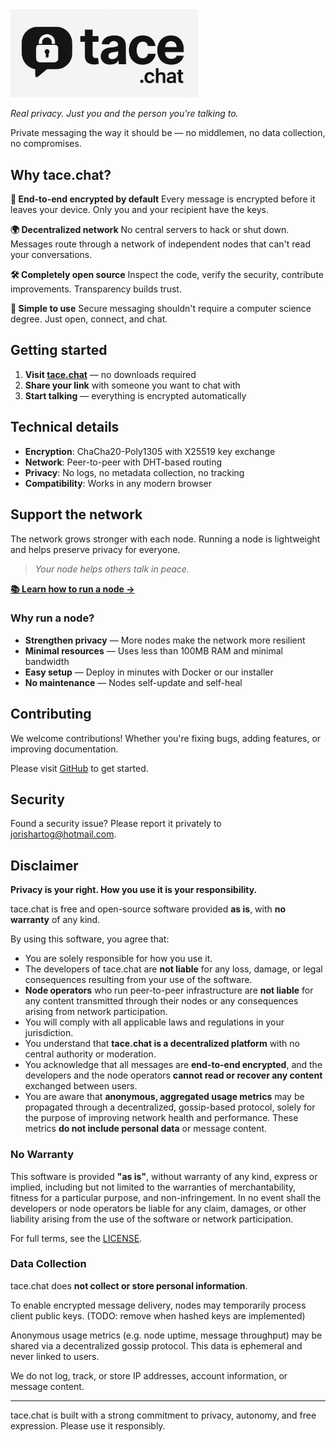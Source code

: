 <img alt="tace.chat logo" src="img/logo.png" width="300">

_Real privacy. Just you and the person you're talking to._

Private messaging the way it should be — no middlemen, no data collection, no compromises.

## Why tace.chat?

**🔐 End-to-end encrypted by default**
Every message is encrypted before it leaves your device. Only you and your recipient have the keys.

**🌍 Decentralized network**
No central servers to hack or shut down. Messages route through a network of independent nodes that can't read your conversations.

**🛠️ Completely open source**
Inspect the code, verify the security, contribute improvements. Transparency builds trust.

**🚀 Simple to use**
Secure messaging shouldn't require a computer science degree. Just open, connect, and chat.

## Getting started

1. **Visit [tace.chat](https://tace.chat)** — no downloads required
2. **Share your link** with someone you want to chat with
3. **Start talking** — everything is encrypted automatically

## Technical details

- **Encryption**: ChaCha20-Poly1305 with X25519 key exchange
- **Network**: Peer-to-peer with DHT-based routing
- **Privacy**: No logs, no metadata collection, no tracking
- **Compatibility**: Works in any modern browser

## Support the network

The network grows stronger with each node. Running a node is lightweight and helps preserve privacy for everyone.

> _Your node helps others talk in peace._

**[📚 Learn how to run a node →](RUNNING_A_NODE.md)**

### Why run a node?

- **Strengthen privacy** — More nodes make the network more resilient
- **Minimal resources** — Uses less than 100MB RAM and minimal bandwidth
- **Easy setup** — Deploy in minutes with Docker or our installer
- **No maintenance** — Nodes self-update and self-heal

## Contributing

We welcome contributions! Whether you're fixing bugs, adding features, or improving documentation.

Please visit [GitHub](https://github.com/nootr/tace.chat) to get started.

## Security

Found a security issue? Please report it privately to jorishartog@hotmail.com.

## Disclaimer

**Privacy is your right. How you use it is your responsibility.**

tace.chat is free and open-source software provided **as is**, with **no warranty** of any kind.

By using this software, you agree that:
- You are solely responsible for how you use it.
- The developers of tace.chat are **not liable** for any loss, damage, or legal consequences resulting from your use of the software.
- **Node operators** who run peer-to-peer infrastructure are **not liable** for any content transmitted through their nodes or any consequences arising from network participation.
- You will comply with all applicable laws and regulations in your jurisdiction.
- You understand that **tace.chat is a decentralized platform** with no central authority or moderation.
- You acknowledge that all messages are **end-to-end encrypted**, and the developers and the node operators **cannot read or recover any content** exchanged between users.
- You are aware that **anonymous, aggregated usage metrics** may be propagated through a decentralized, gossip-based protocol, solely for the purpose of improving network health and performance. These metrics **do not include personal data** or message content.

### No Warranty

This software is provided **"as is"**, without warranty of any kind, express or implied, including but not limited to the warranties of merchantability, fitness for a particular purpose, and non-infringement. In no event shall the developers or node operators be liable for any claim, damages, or other liability arising from the use of the software or network participation.

For full terms, see the [LICENSE](LICENSE).

### Data Collection

tace.chat does **not collect or store personal information**.

To enable encrypted message delivery, nodes may temporarily process client public keys. (TODO: remove when hashed keys are implemented)

Anonymous usage metrics (e.g. node uptime, message throughput) may be shared via a decentralized gossip protocol. This data is ephemeral and never linked to users.

We do not log, track, or store IP addresses, account information, or message content.

---

tace.chat is built with a strong commitment to privacy, autonomy, and free expression.
Please use it responsibly.
